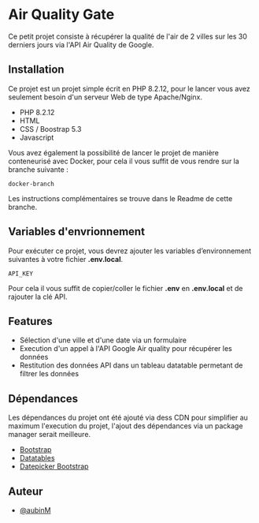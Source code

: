 
# Air Quality Gate

Ce petit projet consiste à récupérer la qualité de l'air de 2 villes sur les 30 derniers jours via l'API Air Quality de Google.


## Installation

Ce projet est un projet simple écrit en PHP 8.2.12, pour le lancer vous avez seulement besoin d'un serveur Web de type Apache/Nginx.

- PHP 8.2.12
- HTML
- CSS / Boostrap 5.3
- Javascript

Vous avez également la possibilité de lancer le projet de manière conteneurisé avec Docker, pour cela il vous suffit de vous rendre sur la branche suivante : 

`docker-branch`

Les instructions complémentaires se trouve dans le Readme de cette branche.

## Variables d'envrionnement

Pour exécuter ce projet, vous devrez ajouter les variables d’environnement suivantes à votre fichier **.env.local**.

`API_KEY`

Pour cela il vous suffit de copier/coller le fichier **.env** en **.env.local** et de rajouter la clé API.


## Features

- Sélection d'une ville et d'une date via un formulaire
- Execution d'un appel à l'API Google Air quality pour récupérer les données
- Restitution des données API dans un tableau datatable permetant de filtrer les données



## Dépendances

Les dépendances du projet ont été ajouté via dess CDN pour simplifier au maximum l'execution du projet, l'ajout des dépendances via un package manager serait meilleure.

- [Bootstrap](https://getbootstrap.com/)
- [Datatables](https://datatables.net/)
- [Datepicker Bootstrap](https://bootstrap-datepicker.readthedocs.io/en/latest/)


## Auteur

- [@aubinM](https://github.com/aubinM)



